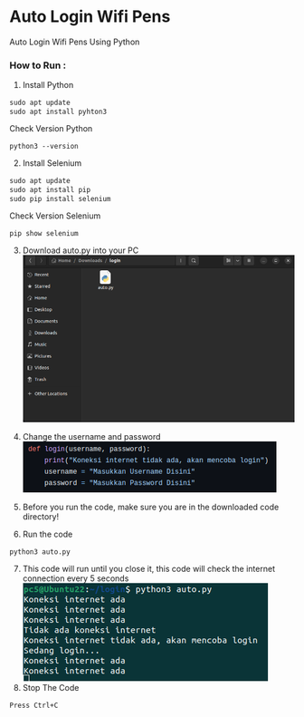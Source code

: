 # Auto Login Wifi Pens
Auto Login Wifi Pens Using Python

### How to Run :
1. Install Python
```
sudo apt update
sudo apt install pyhton3
```
   Check Version Python
```
python3 --version
```
   
2. Install Selenium
```
sudo apt update
sudo apt install pip
sudo pip install selenium
```
   Check Version Selenium
```
pip show selenium
```

3. Download auto.py into your PC
![alt tag](https://github.com/fakry32/auto-login-wifi-pens/blob/main/SS.png)
4. Change the username and password
![alt tag](https://github.com/fakry32/auto-login-wifi-pens/blob/main/Change_User.png)

5. Before you run the code, make sure you are in the downloaded code directory!
6. Run the code
```
python3 auto.py
```

7. This code will run until you close it, this code will check the internet connection every 5 seconds
![alt tag](https://github.com/fakry32/auto-login-wifi-pens/blob/main/Running_Code.png)
8. Stop The Code
```
Press Ctrl+C
```

